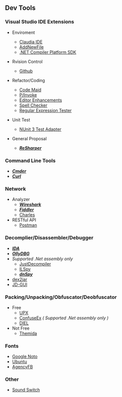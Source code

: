 ## Dev Tools

### Visual Studio IDE Extensions
- Enviroment
  - [Claudia IDE](https://marketplace.visualstudio.com/items?itemName=kbuchi.ClaudiaIDE)
  - [AddNewFile](https://marketplace.visualstudio.com/items?itemName=MadsKristensen.AddNewFile)
  - [.NET Compiler Platform SDK](https://marketplace.visualstudio.com/items?itemName=VisualStudioProductTeam.NETCompilerPlatformSDK)
  
- Rvision Control
  - [Github](https://marketplace.visualstudio.com/items?itemName=GitHub.GitHubExtensionforVisualStudio)
  
- Refactor/Coding
  - [Code Maid](https://marketplace.visualstudio.com/items?itemName=SteveCadwallader.CodeMaid)
  - [P/Invoke](https://marketplace.visualstudio.com/items?itemName=vs-publisher-306627.PInvokenetVisualStudioExtension)
  - [Editor Enhancements](https://marketplace.visualstudio.com/items?itemName=MadsKristensen.EditorEnhancements)
  - [Spell Checker](https://marketplace.visualstudio.com/items?itemName=EWoodruff.VisualStudioSpellCheckerVS2017andLater)
  - [Regular Expression Tester](https://marketplace.visualstudio.com/items?itemName=AndreasAndersen.RegularExpressionTesterExtension)
  
- Unit Test
  - [NUnit 3 Test Adapter](https://marketplace.visualstudio.com/items?itemName=NUnitDevelopers.NUnit3TestAdapter)
  
- General Proposal
  - ***[ReSharper](https://www.jetbrains.com/resharper/)***

### Command Line Tools
- ***[Cmder](http://cmder.net/)***
- ***[Curl](https://curl.haxx.se/download.html)***

### Network
- Analyzer
  - ***[Wireshark](https://www.wireshark.org/download.html)***
  - ***[Fiddler](https://www.telerik.com/fiddler)***
  - [Charles](https://www.charlesproxy.com/download/)
- RESTful API
  - [Postman](https://www.getpostman.com/)

### Decomplier/Disassembler/Debugger
- ***[IDA](https://www.hex-rays.com/products/ida/support/download.shtml)***
- ***[OllyDBG](http://www.ollydbg.de/)***
- *Supported .Net assembly only*
  - [JustDecompiler](https://www.telerik.com/products/decompiler.aspx)
  - [ILSpy](https://github.com/icsharpcode/ILSpy/releases)
  - ***[dnSpy](https://github.com/0xd4d/dnSpy/releases)***
- [dex2jar](https://github.com/pxb1988/dex2jar)
- [JD-GUI](https://github.com/java-decompiler/jd-gui/releases)
  
### Packing/Unpacking/Obfuscator/Deobfuscator  
- Free
  - [UPX](https://github.com/upx/upx/releases/)
  - [ConfuseEx](https://github.com/yck1509/ConfuserEx) *( Supported .Net assembly only )*
  - [DIEL](http://ntinfo.biz/index.html)
- Not Free
  - [Themida](https://www.oreans.com/downloads.php)
  
### Fonts
- [Google Noto](https://www.google.com/get/noto/)
- [Ubuntu](https://fonts.google.com/specimen/Ubuntu)
- [AgencyFB](http://allfont.net/download/agency-fb/)

### Other
- [Sound Switch](https://soundswitch.aaflalo.me/)
